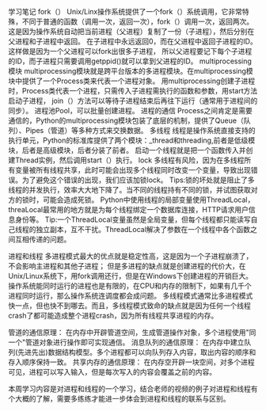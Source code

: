 学习笔记
fork（）
Unix/Linx操作系统提供了一个fork（）系统调用，它非常特殊，不同于普通的函数（调用一次，返回一次），fork（）调用一次，返回两次。
这是因为操作系统自动把当前进程（父进程）复制了一份（子进程），然后分别在父进程和子进程中返回。
在子进程中永远返回0，而在父进程中返回子进程的ID。这样做是因为一个父进程可以fork出很多子进程，
所以父进程要记下每个子进程的ID，而子进程只需要调用getppid()就可以拿到父进程的ID。
multiprocessing模块
multiprocessing模块就是跨平台版本的多进程模块。在multiprocessing模块中提供了一个Process类来代表一个进程对象。
用multiprocessing创建子进程时，Process类代表一个进程，只需传入子进程需执行的函数和参数，用start方法启动子进程，
join（）方法可以等待子进程结束后再往下运行（通常用于进程间的同步）。
进程池Pool，可以批量创建进程。
进程的通信
Process之间肯定是需要通信的，Python的multiprocessing模块包装了底层的机制，提供了Queue（队列）、Pipes（管道）等多种方式来交换数据。
多线程
线程是操作系统直接支持的执行单元，Python的标准库提供了两个模块：_thread和threading,前者是低级模块，后者是高级模块，后者分装了前者。
启动一个线程就是把一个函数传入并创建Thread实例，然后调用start（）执行。
lock
多线程有风险，因为在多线程所有变量被所有线程共享，此时可能会出现多个线程同时改变一个变量，导致出现错误。为了避免这个错误的出现，我们应该加锁lock。
Tips:锁的坏处就是阻止了多线程的并发执行，效率大大地下降了。当不同的线程持有不同的锁，并试图获取对方的锁时，可能会造成死锁。
Python中使用线程的局部变量使用ThreadLocal，threaLocal最常用的地方就是为每个线程绑定一个数据库连接，HTTP请求用户信息身份等。
Tip:一个ThreadLocal变量虽然是全局变量，但每个线程都只能读写自己线程的独立副本，互不干扰。ThreadLocal解决了参数在一个线程中各个函数之间互相传递的问题。

进程和线程
多进程模式最大的优点就是稳定性高，这是因为一个子进程崩溃了，不会影响主进程和其他子进程；
但是多进程的缺点就是创建进程的代价大，在Unix/Linux系统下，用fork调用还行，但是在Windows下创建进程的开销巨大。
操作系统能同时运行的进程也是有限的，在CPU和内存的限制下，如果有几千个进程同时运行，那么操作系统连调度都会成问题。
多线程模式通常比多进程模式快一点，但也快不到哪去。而且，多线程模式致命的缺点就是因为任何一个线程crash了都可能造成整个进程crash，因为所有线程共享进程的内存。

管道的通信原理：
在内存中开辟管道空间，生成管道操作对象，多个进程使用"同一个"管道对象进行操作即可实现通信。
消息队列的通信原理：
在内存中建立队列(先进先出)数据结构模型。多个进程都可以向队列存入内容，取出内容的顺序和存入顺序保持一致。
共享内存的通信原理：
在内存空开辟一块空间，对多个进程可见，进程可以写入输入，但是每次写入的内容会覆盖之前的内容。

本周学习内容是对进程和线程的一个学习，结合老师的视频的例子对进程和线程有个大概的了解，需要多练练才能进一步体会到进程和线程的联系与区别。